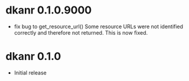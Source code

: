 # dkanr 0.1.0.9000
* fix bug to get_resource_url()
Some resource URLs were not identified correctly and therefore not returned. This is now fixed.

# dkanr 0.1.0

* Initial release
